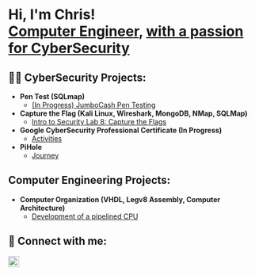 <h1>Hi, I'm Chris! <br/><a href="https://github.com/chrisbann">Computer Engineer</a>, <a href="https://www.linkedin.com/in/chris-tl-bann/">with a passion for CyberSecurity</a></h1>

<h2>👨‍💻 CyberSecurity Projects:</h2>

- <b>Pen Test (SQLmap)</b>
  - [(In Progress) JumboCash Pen Testing](https://github.com/chrisbann/JumboCashPenTest)
- <b>Capture the Flag (Kali Linux, Wireshark, MongoDB, NMap, SQLMap)</b>
  - [Intro to Security Lab 8: Capture the Flags](https://github.com/chrisbann/CTF-Fall-2023)
- <b>Google CyberSecurity Professional Certificate (In Progress)</b>
  - [Activities](https://github.com/chrisbann/GoogleCert)
- <b>PiHole </b>
  - [Journey](https://github.com/chrisbann/PiHole)

<h2>Computer Engineering Projects:</h2>

- <b>Computer Organization (VHDL, Legv8 Assembly, Computer Architecture)</b>
  - [Development of a pipelined CPU](https://github.com/chrisbann/ComputerOrganization)

<h2> 🤳 Connect with me:</h2>

[<img align="left" alt="ChrisBann | LinkedIn" width="22px" src="https://cdn.jsdelivr.net/npm/simple-icons@v3/icons/linkedin.svg" />][linkedin]


[linkedin]: https://linkedin.com/in/chris-tl-bann

<!--
**chrisbann** is a ✨ _special_ ✨ repository because its `README.md` (this file) appears on your GitHub profile.

Here are some ideas to get you started:

- 🔭 I’m currently working on ...
- 🌱 I’m currently learning ...
- 👯 I’m looking to collaborate on ...
- 🤔 I’m looking for help with ...
- 💬 Ask me about ...
- 📫 How to reach me: ...
- 😄 Pronouns: ...
- ⚡ Fun fact: ...
-->
